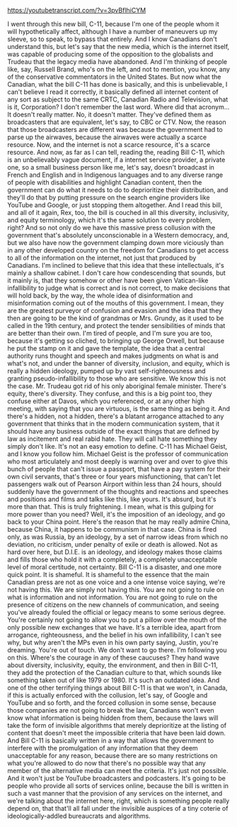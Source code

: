 https://youtubetranscript.com/?v=3pvBflhiCYM

 I went through this new bill, C-11, because I'm one of the people whom it will hypothetically affect, although I have a number of maneuvers up my sleeve, so to speak, to bypass that entirely. And I know Canadians don't understand this, but let's say that the new media, which is the internet itself, was capable of producing some of the opposition to the globalists and Trudeau that the legacy media have abandoned. And I'm thinking of people like, say, Russell Brand, who's on the left, and not to mention, you know, any of the conservative commentators in the United States. But now what the Canadian, what the bill C-11 has done is basically, and this is unbelievable, I can't believe I read it correctly, it basically defined all internet content of any sort as subject to the same CRTC, Canadian Radio and Television, what is it, Corporation? I don't remember the last word. Where did that acronym... It doesn't really matter. No, it doesn't matter. They've defined them as broadcasters that are equivalent, let's say, to CBC or CTV. Now, the reason that those broadcasters are different was because the government had to parse up the airwaves, because the airwaves were actually a scarce resource. Now, and the internet is not a scarce resource, it's a scarce resource. And now, as far as I can tell, reading the, reading Bill C-11, which is an unbelievably vague document, if a internet service provider, a private one, so a small business person like me, let's say, doesn't broadcast in French and English and in Indigenous languages and to any diverse range of people with disabilities and highlight Canadian content, then the government can do what it needs to do to deprioritize their distribution, and they'll do that by putting pressure on the search engine providers like YouTube and Google, or just stopping them altogether. And I read this bill, and all of it again, Rex, too, the bill is couched in all this diversity, inclusivity, and equity terminology, which it's the same solution to every problem, right? And so not only do we have this massive press collusion with the government that's absolutely unconscionable in a Western democracy, and, but we also have now the government clamping down more viciously than in any other developed country on the freedom for Canadians to get access to all of the information on the internet, not just that produced by Canadians. I'm inclined to believe that this idea that these intellectuals, it's mainly a shallow cabinet. I don't care how condescending that sounds, but it mainly is, that they somehow or other have been given Vatican-like infallibility to judge what is correct and is not correct, to make decisions that will hold back, by the way, the whole idea of disinformation and misinformation coming out of the mouths of this government. I mean, they are the greatest purveyor of confusion and evasion and the idea that they then are going to be the kind of grandmas or Mrs. Grundy, as it used to be called in the 19th century, and protect the tender sensibilities of minds that are better than their own. I'm tired of people, and I'm sure you are too, because it's getting so cliched, to bringing up George Orwell, but because he put the stamp on it and gave the template, the idea that a central authority runs thought and speech and makes judgments on what is and what's not, and under the banner of diversity, inclusion, and equity, which is really a hidden ideology, pumped up by vast self-righteousness and granting pseudo-infallibility to those who are sensitive. We know this is not the case. Mr. Trudeau got rid of his only aboriginal female minister. There's equity, there's diversity. They confuse, and this is a big point too, they confuse either at Davos, which you referenced, or at any other high meeting, with saying that you are virtuous, is the same thing as being it. And there's a hidden, not a hidden, there's a blatant arrogance attached to any government that thinks that in the modern communication system, that it should have any business outside of the exact things that are defined by law as incitement and real rabid hate. They will call hate something they simply don't like. It's not an easy emotion to define. C-11 has Michael Geist, and I know you follow him. Michael Geist is the professor of communication who most articulately and most deeply is warning over and over to give this bunch of people that can't issue a passport, that have a pay system for their own civil servants, that's three or four years misfunctioning, that can't let passengers walk out of Pearson Airport within less than 24 hours, should suddenly have the government of the thoughts and reactions and speeches and positions and films and talks like this, like yours. It's absurd, but it's more than that. This is truly frightening. I mean, what is this gulping for more power than you need? Well, it's the imposition of an ideology, and go back to your China point. Here's the reason that he may really admire China, because China, it happens to be communism in that case. China is fired only, as was Russia, by an ideology, by a set of narrow ideas from which no deviation, no criticism, under penalty of exile or death is allowed. Not as hard over here, but D.I.E. is an ideology, and ideology makes those claims and fills those who hold it with a completely, a completely unacceptable level of moral certitude, not certainty. Bill C-11 is a disaster, and one more quick point. It is shameful. It is shameful to the essence that the main Canadian press are not as one voice and a one intense voice saying, we're not having this. We are simply not having this. You are not going to rule on what is information and not information. You are not going to rule on the presence of citizens on the new channels of communication, and seeing you've already fouled the official or legacy means to some serious degree. You're certainly not going to allow you to put a pillow over the mouth of the only possible new exchanges that we have. It's a terrible idea, apart from arrogance, righteousness, and the belief in his own infallibility, I can't see why, but why aren't the MPs even in his own party saying, Justin, you're dreaming. You're out of touch. We don't want to go there. I'm following you on this. Where's the courage in any of these caucuses? They hand wave about diversity, inclusivity, equity, the environment, and then in Bill C-11, they add the protection of the Canadian culture to that, which sounds like something taken out of like 1979 or 1980. It's such an outdated idea. And one of the other terrifying things about Bill C-11 is that we won't, in Canada, if this is actually enforced with the collusion, let's say, of Google and YouTube and so forth, and the forced collusion in some sense, because those companies are not going to break the law, Canadians won't even know what information is being hidden from them, because the laws will take the form of invisible algorithms that merely deprioritize at the listing of content that doesn't meet the impossible criteria that have been laid down. And Bill C-11 is basically written in a way that allows the government to interfere with the promulgation of any information that they deem unacceptable for any reason, because there are so many restrictions on what you're allowed to do now that there's no possible way that any member of the alternative media can meet the criteria. It's just not possible. And it won't just be YouTube broadcasters and podcasters. It's going to be people who provide all sorts of services online, because the bill is written in such a vast manner that the provision of any services on the internet, and we're talking about the internet here, right, which is something people really depend on, that that'll all fall under the invisible auspices of a tiny coterie of ideologically-addled bureaucrats and algorithms.